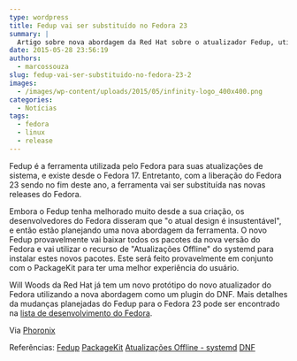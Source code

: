 ```yaml
---
type: wordpress
title: Fedup vai ser substituído no Fedora 23
summary: |
  Artigo sobre nova abordagem da Red Hat sobre o atualizador Fedup, utilizado no Fedora
date: 2015-05-28 23:56:19
authors:
  - marcossouza
slug: fedup-vai-ser-substituido-no-fedora-23-2
images:
  - /images/wp-content/uploads/2015/05/infinity-logo_400x400.png
categories:
  - Notícias
tags:
  - fedora
  - linux
  - release
---
```


Fedup é a ferramenta utilizada pelo Fedora para suas atualizações de sistema, e existe desde o Fedora 17. Entretanto, com a liberação do Fedora 23 sendo no fim deste ano, a ferramenta vai ser substituída nas novas releases do Fedora.

Embora o Fedup tenha melhorado muito desde a sua criação, os desenvolvedores do Fedora disseram que "o atual design é insustentável", e então estão planejando uma nova abordagem da ferramenta. O novo Fedup provavelmente vai baixar todos os pacotes da nova versão do Fedora e vai utilizar o recurso de "Atualizações Offline" do systemd para instalar estes novos pacotes. Este será feito provavelmente em conjunto com o PackageKit para ter uma melhor experiência do usuário.

Will Woods da Red Hat já tem um novo protótipo do novo atualizador do Fedora utilizando a nova abordagem como um plugin do DNF. Mais detalhes da mudanças planejadas do Fedup para o Fedora 23 pode ser encontrado na <a href="https://lists.fedoraproject.org/pipermail/devel/2015-May/210905.html" target="_blank">lista de desenvolvimento do Fedora</a>.

Via <a href="http://www.phoronix.com/scan.php?page=news_item&px=Fedora-Fedup-Being-Replaced" target="_blank">Phoronix</a>

Referências:
<a href="https://fedoraproject.org/wiki/FedUp" target="_blank">Fedup</a>
<a href="http://www.freedesktop.org/software/PackageKit/pk-intro.html" target="_blank">PackageKit</a>
<a href="http://www.freedesktop.org/wiki/Software/systemd/SystemUpdates/" target="_blank">Atualizações Offline - systemd</a>
<a href="https://fedoraproject.org/wiki/Features/DNF" target="_blank">DNF</a>
